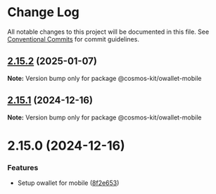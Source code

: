 # Change Log

All notable changes to this project will be documented in this file.
See [Conventional Commits](https://conventionalcommits.org) for commit guidelines.

## [2.15.2](https://github.com/cosmology-tech/cosmos-kit/compare/@cosmos-kit/owallet-mobile@2.15.1...@cosmos-kit/owallet-mobile@2.15.2) (2025-01-07)

**Note:** Version bump only for package @cosmos-kit/owallet-mobile





## [2.15.1](https://github.com/cosmology-tech/cosmos-kit/compare/@cosmos-kit/owallet-mobile@2.15.0...@cosmos-kit/owallet-mobile@2.15.1) (2024-12-16)

**Note:** Version bump only for package @cosmos-kit/owallet-mobile





# 2.15.0 (2024-12-16)


### Features

* Setup owallet for mobile ([8f2e653](https://github.com/cosmology-tech/cosmos-kit/commit/8f2e6533370fa5195d3d5e3d646a4acc0f68b108))
